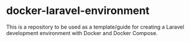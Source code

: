 # docker-laravel-environment
This is a repository to be used as a template/guide for creating a Laravel development environment with Docker and Docker Compose.
